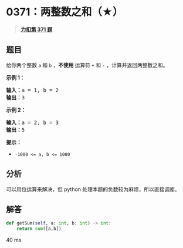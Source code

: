 # 0371：两整数之和（★）


> <u>**[力扣第 371 题](https://leetcode.cn/problems/sum-of-two-integers/)**</u>

## 题目

<p>给你两个整数 <code>a</code> 和 <code>b</code> ，<strong>不使用 </strong>运算符 <code>+</code> 和 <code>-</code> ​​​​​​​，计算并返回两整数之和。</p>



<p><strong>示例 1：</strong></p>

<pre>
<strong>输入：</strong>a = 1, b = 2
<strong>输出：</strong>3
</pre>

<p><strong>示例 2：</strong></p>

<pre>
<strong>输入：</strong>a = 2, b = 3
<strong>输出：</strong>5
</pre>



<p><strong>提示：</strong></p>

<ul>
<li><code>-1000 &lt;= a, b &lt;= 1000</code></li>
</ul>


## 分析

可以用位运算来解决，但 python 处理本题的负数较为麻烦，所以直接调库。

## 解答

```python
def getSum(self, a: int, b: int) -> int:
	return sum([a,b])
```
40 ms

